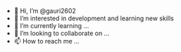 - 👋 Hi, I’m @gauri2602
- 👀 I’m interested in development and learning new skills
- 🌱 I’m currently learning ...
- 💞️ I’m looking to collaborate on ...
- 📫 How to reach me ...

<!---
gauri2602/gauri2602 is a ✨ special ✨ repository because its `README.md` (this file) appears on your GitHub profile.
You can click the Preview link to take a look at your changes.
--->

